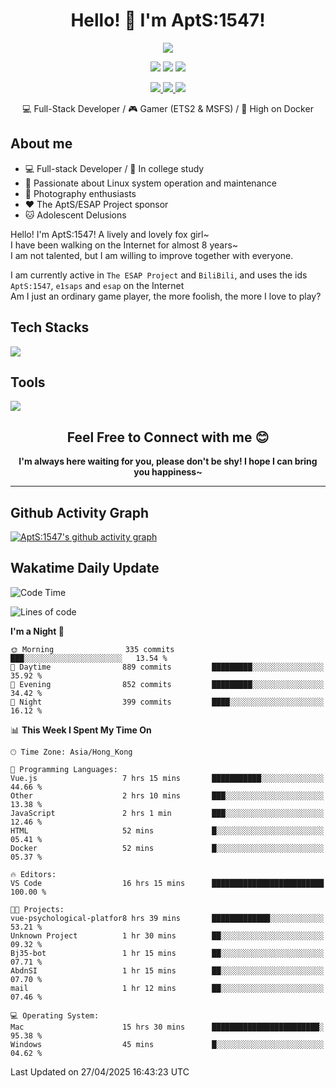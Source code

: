 <div align="center">
  <h1>Hello! 👋 I'm AptS:1547!</h1>
</div>

<div align="center">

  <p>
    <a href="https://github.com/AptS-1547">
      <img src="https://github-readme-stats.vercel.app/api?username=AptS-1547&show_icons=true&theme=transparent" />
    </a>
  </p>

  <p>
    <img src="https://komarev.com/ghpvc/?username=AptS-1547&color=blue&style=flat-square" />
    <img src="https://img.shields.io/github/followers/AptS-1547?style=flat-square" />
    <img src="https://img.shields.io/github/stars/AptS-1547?style=flat-square" />
  </p>

  <p>
  <a href="https://www.esaps.net/">
    <img src="https://img.shields.io/badge/website-4493f8?style=for-the-badge&logo=About.me&logoColor=white" />
  </a>
  <a href="https://wwwesaps.net/feed/">
    <img src="https://img.shields.io/badge/RSS-4493f8?style=for-the-badge&logo=rss&logoColor=white" />
  </a>
  <a href="mailto:apts-1547@esaps.net">
    <img src="https://img.shields.io/badge/Email-4493f8?style=for-the-badge&logo=gmail&logoColor=white" />
  </a>
 </p>

 💻 Full-Stack Developer / 🎮 Gamer (ETS2 & MSFS) / 🐋 High on Docker

</div>

## About me

- 💻 Full-stack Developer / 🏫 In college study
- 📶 Passionate about Linux system operation and maintenance
- 📸 Photography enthusiasts
- ❤ The AptS/ESAP Project sponsor
- 🐱 Adolescent Delusions

Hello! I'm AptS:1547! A lively and lovely fox girl~  
I have been walking on the Internet for almost 8 years~  
I am not talented, but I am willing to improve together with everyone.  

I am currently active in `The ESAP Project` and `BiliBili`, and uses the ids `AptS:1547`, `e1saps` and `esap` on the Internet  
Am I just an ordinary game player, the more foolish, the more I love to play?  

## Tech Stacks
<a href="https://skillicons.dev">
  <img src="https://skillicons.dev/icons?i=py,arduino,php,html,css,javascript,typescript,bash,java,kotlin,vue,go,nodejs,cpp,rust,tailwind" />
</a>
   
## Tools

<a href="https://skillicons.dev">
  <img src="https://skillicons.dev/icons?i=ae,pr,ps,au,blender,visualstudio,vscode,androidstudio,idea,anaconda,gradle,maven,npm,vite,yarn,cloudflare,docker,git,github,githubactions,jenkins,nginx,workers,wordpress,sentry,grafana,prometheus,postgres,mysql,mongodb,redis" />
</a>

<div align="center">
  <h2>Feel Free to Connect with me 😊</h2>
</div>

<div align="center">
  <strong>I'm always here waiting for you, please don't be shy! I hope I can bring you happiness~</strong>
</div>

----------------------

## Github Activity Graph

[![AptS:1547's github activity graph](https://github-readme-activity-graph.vercel.app/graph?username=AptS-1547&theme=react-dark)](https://github.com/AptS-1547)

## Wakatime Daily Update

<!--START_SECTION:waka-->
![Code Time](http://img.shields.io/badge/Code%20Time-446%20hrs%2016%20mins-blue)

![Lines of code](https://img.shields.io/badge/From%20Hello%20World%20I%27ve%20Written-529.8%20thousand%20lines%20of%20code-blue)

**I'm a Night 🦉** 

```text
🌞 Morning                335 commits         ███░░░░░░░░░░░░░░░░░░░░░░   13.54 % 
🌆 Daytime                889 commits         █████████░░░░░░░░░░░░░░░░   35.92 % 
🌃 Evening                852 commits         █████████░░░░░░░░░░░░░░░░   34.42 % 
🌙 Night                  399 commits         ████░░░░░░░░░░░░░░░░░░░░░   16.12 % 
```


📊 **This Week I Spent My Time On** 

```text
🕑︎ Time Zone: Asia/Hong_Kong

💬 Programming Languages: 
Vue.js                   7 hrs 15 mins       ███████████░░░░░░░░░░░░░░   44.66 % 
Other                    2 hrs 10 mins       ███░░░░░░░░░░░░░░░░░░░░░░   13.38 % 
JavaScript               2 hrs 1 min         ███░░░░░░░░░░░░░░░░░░░░░░   12.46 % 
HTML                     52 mins             █░░░░░░░░░░░░░░░░░░░░░░░░   05.41 % 
Docker                   52 mins             █░░░░░░░░░░░░░░░░░░░░░░░░   05.37 % 

🔥 Editors: 
VS Code                  16 hrs 15 mins      █████████████████████████   100.00 % 

🐱‍💻 Projects: 
vue-psychological-platfor8 hrs 39 mins       █████████████░░░░░░░░░░░░   53.21 % 
Unknown Project          1 hr 30 mins        ██░░░░░░░░░░░░░░░░░░░░░░░   09.32 % 
Bj35-bot                 1 hr 15 mins        ██░░░░░░░░░░░░░░░░░░░░░░░   07.71 % 
AbdnSI                   1 hr 15 mins        ██░░░░░░░░░░░░░░░░░░░░░░░   07.70 % 
mail                     1 hr 12 mins        ██░░░░░░░░░░░░░░░░░░░░░░░   07.46 % 

💻 Operating System: 
Mac                      15 hrs 30 mins      ████████████████████████░   95.38 % 
Windows                  45 mins             █░░░░░░░░░░░░░░░░░░░░░░░░   04.62 % 
```


 Last Updated on 27/04/2025 16:43:23 UTC
<!--END_SECTION:waka-->
